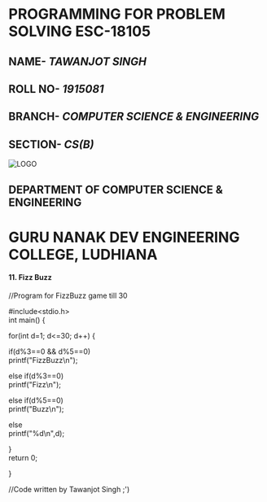    #        **PROGRAMMING FOR PROBLEM SOLVING ESC-18105**
##   NAME- *TAWANJOT SINGH*
##   ROLL NO- *1915081*
##   BRANCH- *COMPUTER SCIENCE & ENGINEERING*
##   SECTION- *CS(B)*   
![LOGO](https://blog.coachingkaro.org/wp-content/uploads/2019/07/logo.jpg)
## **DEPARTMENT OF COMPUTER SCIENCE & ENGINEERING**
# **GURU NANAK DEV ENGINEERING COLLEGE, LUDHIANA**

#### 11. Fizz Buzz  
//Program for FizzBuzz game till 30

#include<stdio.h>  
int main()              {  
  
for(int d=1; d<=30; d++)                {  
  
if(d%3==0 && d%5==0)  
printf("FizzBuzz\n");  
  
else if(d%3==0)  
printf("Fizz\n");  
  
else if(d%5==0)  
printf("Buzz\n");  
  
else  
printf("%d\n",d);  
  
}  
return 0;  
  
}

//Code written by Tawanjot Singh ;')


